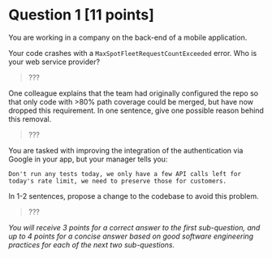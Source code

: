 # Question 1 [11 points]

You are working in a company on the back-end of a mobile application.


Your code crashes with a `MaxSpotFleetRequestCountExceeded` error.
Who is your web service provider?

> ???


One colleague explains that the team had originally configured the repo so that only code with >80% path coverage
could be merged, but have now dropped this requirement.
In one sentence, give one possible reason behind this removal.

> ???


You are tasked with improving the integration of the authentication via Google in your app, but your manager tells you:
```
Don't run any tests today, we only have a few API calls left for today's rate limit, we need to preserve those for customers.
```
In 1-2 sentences, propose a change to the codebase to avoid this problem.

> ???


_You will receive 3 points for a correct answer to the first sub-question,_
_and up to 4 points for a concise answer based on good software engineering practices for each of the next two sub-questions._
